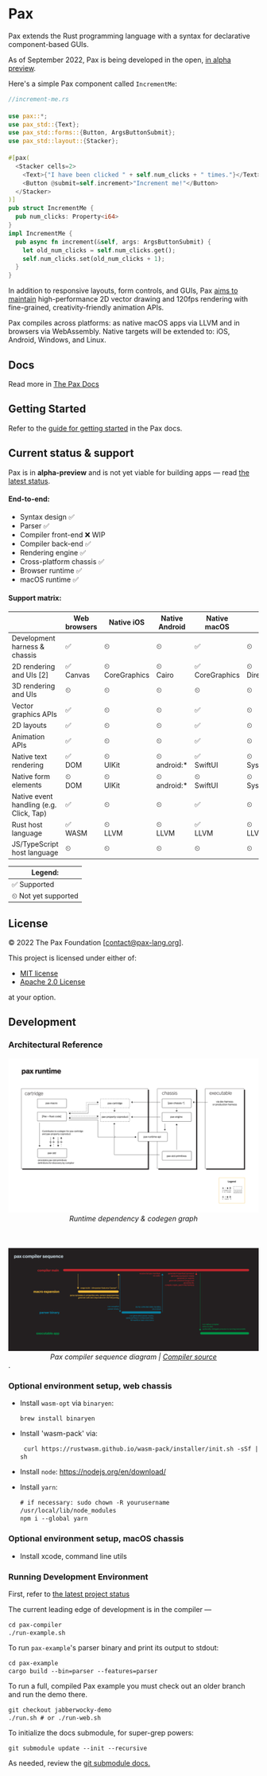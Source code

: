 # Pax

Pax extends the Rust programming language with a syntax for declarative component-based GUIs.

As of September 2022, Pax is being developed in the open, [in alpha preview](https://docs.pax-lang.org/status-sept-2022.html).

Here's a simple Pax component called `IncrementMe`:

```rust
//increment-me.rs

use pax::*;
use pax_std::{Text};
use pax_std::forms::{Button, ArgsButtonSubmit};
use pax_std::layout::{Stacker};

#[pax(
  <Stacker cells=2>
    <Text>{"I have been clicked " + self.num_clicks + " times."}</Text>
    <Button @submit=self.increment>"Increment me!"</Button>
  </Stacker>
)] 
pub struct IncrementMe {
  pub num_clicks: Property<i64>
}
impl IncrementMe {
  pub async fn increment(&self, args: ArgsButtonSubmit) {
    let old_num_clicks = self.num_clicks.get();
    self.num_clicks.set(old_num_clicks + 1);
  }
}

```

In addition to responsive layouts, form controls, and GUIs, Pax [aims to maintain](https://www.pax-lang.org/intro-goals-prior-art.html) high-performance 2D vector drawing and 120fps rendering with fine-grained, creativity-friendly animation APIs.

Pax compiles across platforms: as native macOS apps via LLVM and in browsers via WebAssembly. Native targets will be extended to: iOS, Android, Windows, and Linux.

## Docs
Read more in [The Pax Docs](https://docs.pax-lang.org/)


## Getting Started

Refer to the [guide for getting started](https://docs.pax-lang.org/start-creating-a-project.html) in the Pax docs.

## Current status & support

Pax is in **alpha-preview** and is not yet viable for building apps — read [the latest status](https://docs.pax-lang.org/status-sept-2022.html).

#### End-to-end:
 - Syntax design  ✅
 - Parser  ✅
 - Compiler front-end ❌ WIP
 - Compiler back-end ✅
 - Rendering engine  ✅
 - Cross-platform chassis  ✅
 - Browser runtime  ✅
 - macOS runtime  ✅


#### Support matrix:

|                                         | Web browsers  | Native iOS          | Native Android    | Native macOS        | Native Windows              | Native Linux |
|-----------------------------------------|---------------|---------------------|-------------------|---------------------|-----------------------------|--------------|
| Development harness & chassis           | ✅             | ⏲                   | ⏲                 | ✅                   | ⏲                           | ⏲            |
| 2D rendering and UIs [2]                | ✅ <br/>Canvas | ⏲ <br/>CoreGraphics | ⏲ <br/>Cairo      | ✅ <br/>CoreGraphics | ⏲ <br/>Direct2D             | ⏲ <br/>Cairo |
| 3D rendering and UIs                    | ⏲             | ⏲                   | ⏲                 | ⏲                   | ⏲                           | ⏲            |
| Vector graphics APIs                    | ✅             | ⏲                   | ⏲                 | ✅                   | ⏲                           | ⏲            |
| 2D layouts                              | ✅             | ⏲                   | ⏲                 | ✅                   | ⏲                           | ⏲            |
| Animation APIs                          | ✅             | ⏲                   | ⏲                 | ✅                   | ⏲                           | ⏲            |
| Native text rendering                   | ✅ <br/>DOM    | ⏲ <br/>UIKit        | ⏲ <br/>android:\* | ✅ <br/>SwiftUI      | ⏲ <br/>System.Windows.Forms | ⏲ <br/>GTK   |
| Native form elements                    | ⏲ <br/>DOM    | ⏲ <br/>UIKit        | ⏲ <br/>android:\* | ⏲ <br/>SwiftUI      | ⏲ <br/>System.Windows.Forms | ⏲ <br/>GTK   |
| Native event handling (e.g. Click, Tap) | ✅             | ⏲                   | ⏲                 | ✅                   | ⏲                           | ⏲            |
| Rust host language                      | ✅ <br/>WASM   | ⏲ <br/>LLVM         | ⏲ <br/>LLVM       | ✅ <br/>LLVM         | ⏲ <br/>LLVM                 | ⏲ <br/>LLVM  |
| JS/TypeScript host language             | ⏲             | ⏲                   | ⏲                 | ⏲                   | ⏲                           | ⏲            |

| Legend:             |
|---------------------|
| ✅ Supported         |
| ⏲ Not yet supported |


## License

© 2022 The Pax Foundation [contact@pax-lang.org].

This project is licensed under either of:
- [MIT license](LICENSE-MIT)
- [Apache 2.0 License](LICENSE-APACHE)

at your option.

## Development

### Architectural Reference 

<img src="runtime-arch.png" />
<div style="text-align: center; font-style: italic;">Runtime dependency & codegen graph</div>
<br /><br /><br />
<img src="compiler-sequence.png" />
<div style="text-align: center; font-style: italic;">
Pax compiler sequence diagram | <a href="https://www.github.com/pax-lang/pax/blob/master/pax-compiler/">Compiler source</a>
</div>.  

### Optional environment setup, web chassis

- Install `wasm-opt` via `binaryen`:
   ```shell
   brew install binaryen
   ```

- Install 'wasm-pack' via:
   ```shell
    curl https://rustwasm.github.io/wasm-pack/installer/init.sh -sSf | sh 
   ```

- Install `node`: https://nodejs.org/en/download/

- Install `yarn`:
   ```shell
  # if necessary: sudo chown -R yourusername /usr/local/lib/node_modules 
  npm i --global yarn
   ```

### Optional environment setup, macOS chassis

- Install xcode, command line utils

### Running Development Environment

First, refer to [the latest project status](https://docs.pax-lang.org/status-sept-2022.html)

The current leading edge of development is in the compiler —
```
cd pax-compiler
./run-example.sh
```

To run `pax-example`'s parser binary and print its output to stdout:
```
cd pax-example
cargo build --bin=parser --features=parser
```

To run a full, compiled Pax example you must check out an older branch and run the demo there.  
```
git checkout jabberwocky-demo
./run.sh # or ./run-web.sh
```

To initialize the docs submodule, for super-grep powers:

```
git submodule update --init --recursive
```

As needed, review the [git submodule docs.](https://git-scm.com/docs/gitsubmodules)
